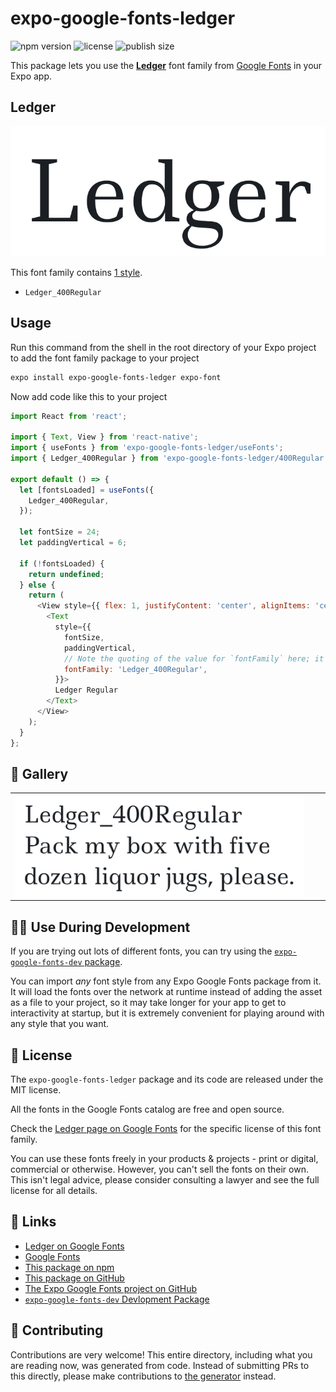 # expo-google-fonts-ledger

![npm version](https://flat.badgen.net/npm/v/expo-google-fonts-ledger)
![license](https://flat.badgen.net/github/license/expo/google-fonts)
![publish size](https://flat.badgen.net/packagephobia/install/expo-google-fonts-ledger)

This package lets you use the [**Ledger**](https://fonts.google.com/specimen/Ledger) font family from [Google Fonts](https://fonts.google.com/) in your Expo app.

## Ledger

![Ledger](./font-family.png)

This font family contains [1 style](#-gallery).

- `Ledger_400Regular`

## Usage

Run this command from the shell in the root directory of your Expo project to add the font family package to your project
```sh
expo install expo-google-fonts-ledger expo-font
```

Now add code like this to your project
```js
import React from 'react';

import { Text, View } from 'react-native';
import { useFonts } from 'expo-google-fonts-ledger/useFonts';
import { Ledger_400Regular } from 'expo-google-fonts-ledger/400Regular';

export default () => {
  let [fontsLoaded] = useFonts({
    Ledger_400Regular,
  });

  let fontSize = 24;
  let paddingVertical = 6;

  if (!fontsLoaded) {
    return undefined;
  } else {
    return (
      <View style={{ flex: 1, justifyContent: 'center', alignItems: 'center' }}>
        <Text
          style={{
            fontSize,
            paddingVertical,
            // Note the quoting of the value for `fontFamily` here; it expects a string!
            fontFamily: 'Ledger_400Regular',
          }}>
          Ledger Regular
        </Text>
      </View>
    );
  }
};

```

## 🔡 Gallery


||||
|-|-|-|
|![Ledger_400Regular](.//400Regular/Ledger_400Regular.ttf.png)||||


## 👩‍💻 Use During Development

If you are trying out lots of different fonts, you can try using the [`expo-google-fonts-dev` package](https://github.com/freeboub/google-fonts/tree/master/font-packages/dev#readme).

You can import *any* font style from any Expo Google Fonts package from it. It will load the fonts
over the network at runtime instead of adding the asset as a file to your project, so it may take longer
for your app to get to interactivity at startup, but it is extremely convenient
for playing around with any style that you want.

## 📖 License

The `expo-google-fonts-ledger` package and its code are released under the MIT license.

All the fonts in the Google Fonts catalog are free and open source.

Check the [Ledger page on Google Fonts](https://fonts.google.com/specimen/Ledger) for the specific license of this font family.

You can use these fonts freely in your products & projects - print or digital, commercial or otherwise. However, you can't sell the fonts on their own. This isn't legal advice, please consider consulting a lawyer and see the full license for all details.

## 🔗 Links

- [Ledger on Google Fonts](https://fonts.google.com/specimen/Ledger)
- [Google Fonts](https://fonts.google.com/)
- [This package on npm](https://www.npmjs.com/package/expo-google-fonts-ledger)
- [This package on GitHub](https://github.com/freeboub/google-fonts/tree/master/font-packages/ledger)
- [The Expo Google Fonts project on GitHub](https://github.com/freeboub/google-fonts)
- [`expo-google-fonts-dev` Devlopment Package](https://github.com/freeboub/google-fonts/tree/master/font-packages/dev)

## 🤝 Contributing

Contributions are very welcome! This entire directory, including what you are reading now, was generated from code. Instead of submitting PRs to this directly, please make contributions to [the generator](https://github.com/freeboub/google-fonts/tree/master/packages/generator) instead.
